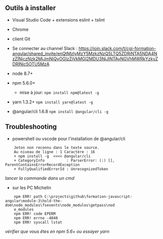 ## Outils à installer

   * Visual Studio Code + extensions eslint + tslint
   * Chrome
   * client Git
   * Se connecter au channel Slack :
https://join.slack.com/t/cgi-formation-angular/shared_invite/enQtMzIyMzY5MzkzNzQ5LTQ5ZDRiNTA5NDA4NzZlNjczNzk2MjJmNjQyOGIzZjVkMGI2MDU3NjJlNTAyNGVhMWRkYzkyZDRlNjc5OTU5MzA
 
   * node 8.7+
   * npm 5.6.0+
      * mise à jour:
`npm install npm@latest -g `

   * yarn 1.3.2+ 
`npm install yarn@latest -g `

   * @angular/cli 1.6.8
`npm install @angular/cli -g ` 



## Troubleshooting

* powershell ou vscode pour l'installation de @angular/cli
```
    Jeton non reconnu dans le texte source.
    Au niveau de ligne : 1 Caractère : 16
    + npm install -g  <<<< @angular/cli
    + CategoryInfo          : ParserError: (:) [], ParentContainsErrorRecordException
    + FullyQualifiedErrorId : UnrecognizedToken
```
*lancer la commande dans un cmd*
	
* sur les PC Michelin
```
	npm ERR! path C:\projects\github\formation-javascript-angular\module-3\hold-the-dom\node_modules\fsevents\node_modules\getpass\nod
	e_modules
	npm ERR! code EPERM
	npm ERR! errno -4048
	npm ERR! syscall lstat
```
*vérifier que vous êtes en npm 5.6+ ou essayer yarn*


